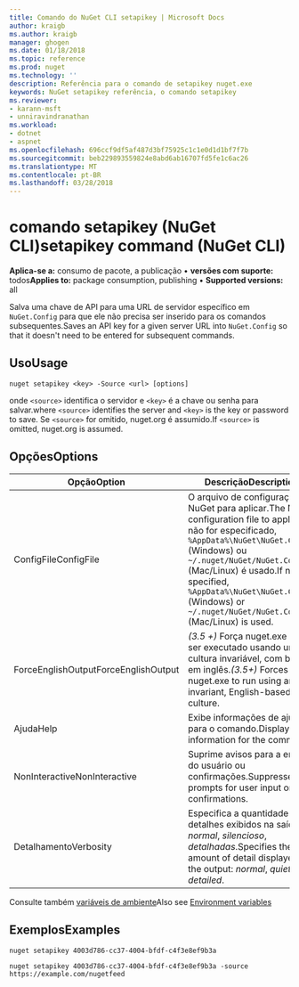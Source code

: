 ```yaml
---
title: Comando do NuGet CLI setapikey | Microsoft Docs
author: kraigb
ms.author: kraigb
manager: ghogen
ms.date: 01/18/2018
ms.topic: reference
ms.prod: nuget
ms.technology: ''
description: Referência para o comando de setapikey nuget.exe
keywords: NuGet setapikey referência, o comando setapikey
ms.reviewer:
- karann-msft
- unniravindranathan
ms.workload:
- dotnet
- aspnet
ms.openlocfilehash: 696ccf9df5af487d3bf75925c1c1e0d1d1bf7f7b
ms.sourcegitcommit: beb229893559824e8abd6ab16707fd5fe1c6ac26
ms.translationtype: MT
ms.contentlocale: pt-BR
ms.lasthandoff: 03/28/2018
---
```

# <a name="setapikey-command-nuget-cli"></a><span data-ttu-id="e6dd6-104">comando setapikey (NuGet CLI)</span><span class="sxs-lookup"><span data-stu-id="e6dd6-104">setapikey command (NuGet CLI)</span></span>

<span data-ttu-id="e6dd6-105">**Aplica-se a:** consumo de pacote, a publicação &bullet; **versões com suporte:** todos</span><span class="sxs-lookup"><span data-stu-id="e6dd6-105">**Applies to:** package consumption, publishing &bullet; **Supported versions:** all</span></span>

<span data-ttu-id="e6dd6-106">Salva uma chave de API para uma URL de servidor específico em `NuGet.Config` para que ele não precisa ser inserido para os comandos subsequentes.</span><span class="sxs-lookup"><span data-stu-id="e6dd6-106">Saves an API key for a given server URL into `NuGet.Config` so that it doesn't need to be entered for subsequent commands.</span></span>

## <a name="usage"></a><span data-ttu-id="e6dd6-107">Uso</span><span class="sxs-lookup"><span data-stu-id="e6dd6-107">Usage</span></span>

```cli
nuget setapikey <key> -Source <url> [options]
```

<span data-ttu-id="e6dd6-108">onde `<source>` identifica o servidor e `<key>` é a chave ou senha para salvar.</span><span class="sxs-lookup"><span data-stu-id="e6dd6-108">where `<source>` identifies the server and `<key>` is the key or password to save.</span></span> <span data-ttu-id="e6dd6-109">Se `<source>` for omitido, nuget.org é assumido.</span><span class="sxs-lookup"><span data-stu-id="e6dd6-109">If `<source>` is omitted, nuget.org is assumed.</span></span>

## <a name="options"></a><span data-ttu-id="e6dd6-110">Opções</span><span class="sxs-lookup"><span data-stu-id="e6dd6-110">Options</span></span>

| <span data-ttu-id="e6dd6-111">Opção</span><span class="sxs-lookup"><span data-stu-id="e6dd6-111">Option</span></span> | <span data-ttu-id="e6dd6-112">Descrição</span><span class="sxs-lookup"><span data-stu-id="e6dd6-112">Description</span></span> |
| --- | --- |
| <span data-ttu-id="e6dd6-113">ConfigFile</span><span class="sxs-lookup"><span data-stu-id="e6dd6-113">ConfigFile</span></span> | <span data-ttu-id="e6dd6-114">O arquivo de configuração do NuGet para aplicar.</span><span class="sxs-lookup"><span data-stu-id="e6dd6-114">The NuGet configuration file to apply.</span></span> <span data-ttu-id="e6dd6-115">Se não for especificado, `%AppData%\NuGet\NuGet.Config` (Windows) ou `~/.nuget/NuGet/NuGet.Config` (Mac/Linux) é usado.</span><span class="sxs-lookup"><span data-stu-id="e6dd6-115">If not specified, `%AppData%\NuGet\NuGet.Config` (Windows) or `~/.nuget/NuGet/NuGet.Config` (Mac/Linux) is used.</span></span>|
| <span data-ttu-id="e6dd6-116">ForceEnglishOutput</span><span class="sxs-lookup"><span data-stu-id="e6dd6-116">ForceEnglishOutput</span></span> | <span data-ttu-id="e6dd6-117">*(3.5 +)*  Força nuget.exe para ser executado usando uma cultura invariável, com base em inglês.</span><span class="sxs-lookup"><span data-stu-id="e6dd6-117">*(3.5+)* Forces nuget.exe to run using an invariant, English-based culture.</span></span> |
| <span data-ttu-id="e6dd6-118">Ajuda</span><span class="sxs-lookup"><span data-stu-id="e6dd6-118">Help</span></span> | <span data-ttu-id="e6dd6-119">Exibe informações de ajuda para o comando.</span><span class="sxs-lookup"><span data-stu-id="e6dd6-119">Displays help information for the command.</span></span> |
| <span data-ttu-id="e6dd6-120">NonInteractive</span><span class="sxs-lookup"><span data-stu-id="e6dd6-120">NonInteractive</span></span> | <span data-ttu-id="e6dd6-121">Suprime avisos para a entrada do usuário ou confirmações.</span><span class="sxs-lookup"><span data-stu-id="e6dd6-121">Suppresses prompts for user input or confirmations.</span></span> |
| <span data-ttu-id="e6dd6-122">Detalhamento</span><span class="sxs-lookup"><span data-stu-id="e6dd6-122">Verbosity</span></span> | <span data-ttu-id="e6dd6-123">Especifica a quantidade de detalhes exibidos na saída: *normal*, *silencioso*, *detalhadas*.</span><span class="sxs-lookup"><span data-stu-id="e6dd6-123">Specifies the amount of detail displayed in the output: *normal*, *quiet*, *detailed*.</span></span> |

<span data-ttu-id="e6dd6-124">Consulte também [variáveis de ambiente](cli-ref-environment-variables.md)</span><span class="sxs-lookup"><span data-stu-id="e6dd6-124">Also see [Environment variables](cli-ref-environment-variables.md)</span></span>

## <a name="examples"></a><span data-ttu-id="e6dd6-125">Exemplos</span><span class="sxs-lookup"><span data-stu-id="e6dd6-125">Examples</span></span>

```cli
nuget setapikey 4003d786-cc37-4004-bfdf-c4f3e8ef9b3a

nuget setapikey 4003d786-cc37-4004-bfdf-c4f3e8ef9b3a -source https://example.com/nugetfeed
```
